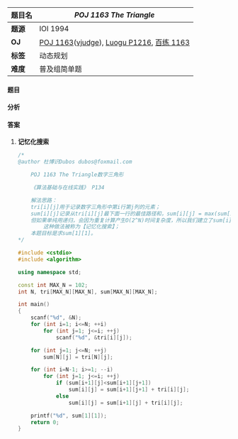 |题目名|*POJ 1163 The Triangle*|  
|---|---|  
|**题源**|IOI 1994|  
|**OJ**|[POJ 1163](http://poj.org/problem?id=1163)([vjudge](https://vjudge.net/problem/POJ-1163)), [Luogu P1216](https://www.luogu.org/problem/show?pid=P1216), [百练 1163](http://bailian.openjudge.cn/practice/1163/)|  
|**标签**|动态规划|  
|**难度**|普及组简单题|  

#### 题目
#### 分析 
#### 答案

1. **记忆化搜索**  

	```cpp
	/* 	
	@author 杜博识Dubos dubos@foxmail.com

		POJ 1163 The Triangle数字三角形

		《算法基础与在线实践》 P134 

		解法思路：
		tri[i][j]用于记录数字三角形中第i行第j列的元素； 
		sum[i][j]记录从tri[i][j]最下面一行的最佳路径和，sum[i][j] = max(sum[i+1][j]+tri[i][j], sum[i+1][j+1]+tri[i][j])；
		但如果单纯用递归，会因为重复计算产生O(2^N)时间复杂度，所以我们建立了sum[i][j]数组来存储每次计算的结果，从而将复杂度降至O(N^2)，
			这种做法被称为【记忆化搜索】；
		本题目标是求sum[1][1]。
	*/

	#include <cstdio>
	#include <algorithm>

	using namespace std;

	const int MAX_N = 102;
	int N, tri[MAX_N][MAX_N], sum[MAX_N][MAX_N];

	int main()
	{
		scanf("%d", &N);
		for (int i=1; i<=N; ++i)
			for (int j=1; j<=i; ++j)
				scanf("%d", &tri[i][j]);

		for (int j=1; j<=N; ++j)
			sum[N][j] = tri[N][j];

		for (int i=N-1; i>=1; --i)
			for (int j=1; j<=i; ++j)
				if (sum[i+1][j]<sum[i+1][j+1])
					sum[i][j] = sum[i+1][j+1] + tri[i][j];
				else
					sum[i][j] = sum[i+1][j] + tri[i][j];

		printf("%d", sum[1][1]);
		return 0;
	}

	```
